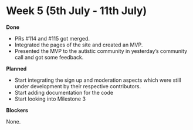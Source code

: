 # Week 5 (5th July - 11th July)

**Done**

* PRs #114 and #115 got merged.
* Integrated the pages of the site and created an MVP.
* Presented the MVP to the autistic community in yesterday’s community call and got some feedback.

**Planned**

* Start integrating the sign up and moderation aspects which were still under development by their respective contributors.
* Start adding documentation for the code
* Start looking into Milestone 3

**Blockers**

None.